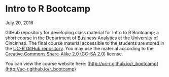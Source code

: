 # Intro to R Bootcamp
July 20, 2016  

GitHub repository for developing class material for Intro to R Bootcamp; a short course in the Department of Business Analytics at the University of Cincinnati. The final course material accessible to the students are stored in the [UC-R GitHub repository](https://github.com/uc-r/uc-r.github.io/tree/master/bootcamp). You may use the material according to the [Creative Commons Share-Alike 2.0 (CC-SA 2.0)](http://creativecommons.org/licenses/by/2.0/) license. 

You can view the course website here: [http://uc-r.github.io/r_bootcamp](http://uc-r.github.io/r_bootcamp)
